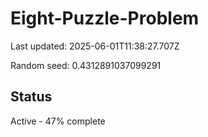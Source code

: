 # Eight-Puzzle-Problem

Last updated: 2025-06-01T11:38:27.707Z

Random seed: 0.4312891037099291

## Status

Active - 47% complete